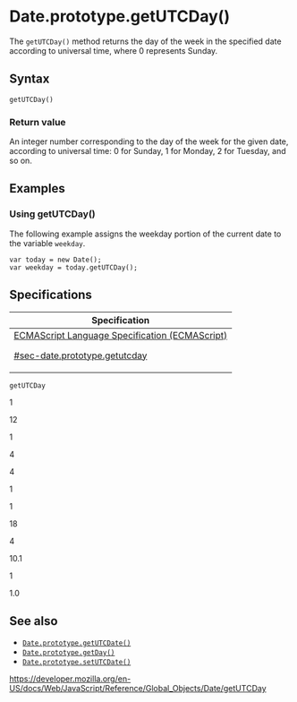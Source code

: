 # Date.prototype.getUTCDay()

The `getUTCDay()` method returns the day of the week in the specified date according to universal time, where 0 represents Sunday.

## Syntax

    getUTCDay()

### Return value

An integer number corresponding to the day of the week for the given date, according to universal time: 0 for Sunday, 1 for Monday, 2 for Tuesday, and so on.

## Examples

### Using getUTCDay()

The following example assigns the weekday portion of the current date to the variable `weekday`.

    var today = new Date();
    var weekday = today.getUTCDay();

## Specifications

<table><thead><tr class="header"><th>Specification</th></tr></thead><tbody><tr class="odd"><td><a href="https://tc39.es/ecma262/#sec-date.prototype.getutcday">ECMAScript Language Specification (ECMAScript) 
<br/>


<span class="small">#sec-date.prototype.getutcday</span></a></td></tr></tbody></table>

`getUTCDay`

1

12

1

4

4

1

1

18

4

10.1

1

1.0

## See also

-   [`Date.prototype.getUTCDate()`](getutcdate)
-   [`Date.prototype.getDay()`](getday)
-   [`Date.prototype.setUTCDate()`](setutcdate)

<a href="https://developer.mozilla.org/en-US/docs/Web/JavaScript/Reference/Global_Objects/Date/getUTCDay" class="_attribution-link">https://developer.mozilla.org/en-US/docs/Web/JavaScript/Reference/Global_Objects/Date/getUTCDay</a>
